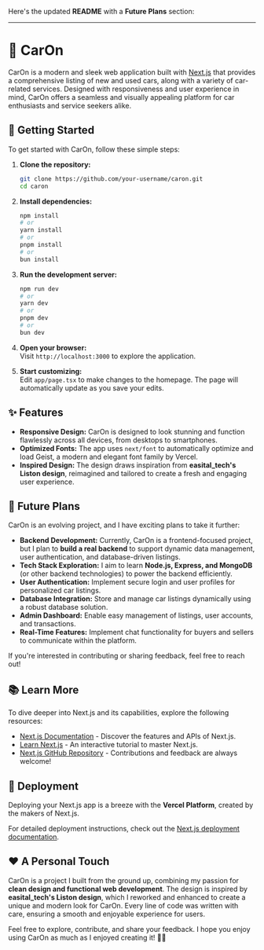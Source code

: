 Here's the updated **README** with a **Future Plans** section:  

---

# 🚗 CarOn  

CarOn is a modern and sleek web application built with [Next.js](https://nextjs.org) that provides a comprehensive listing of new and used cars, along with a variety of car-related services. Designed with responsiveness and user experience in mind, CarOn offers a seamless and visually appealing platform for car enthusiasts and service seekers alike.  

## 🚀 Getting Started  

To get started with CarOn, follow these simple steps:  

1. **Clone the repository:**  
   ```bash
   git clone https://github.com/your-username/caron.git
   cd caron
   ```  

2. **Install dependencies:**  
   ```bash
   npm install
   # or
   yarn install
   # or
   pnpm install
   # or
   bun install
   ```  

3. **Run the development server:**  
   ```bash
   npm run dev
   # or
   yarn dev
   # or
   pnpm dev
   # or
   bun dev
   ```  

4. **Open your browser:**  
   Visit `http://localhost:3000` to explore the application.  

5. **Start customizing:**  
   Edit `app/page.tsx` to make changes to the homepage. The page will automatically update as you save your edits.  

## ✨ Features  

- **Responsive Design:** CarOn is designed to look stunning and function flawlessly across all devices, from desktops to smartphones.  
- **Optimized Fonts:** The app uses `next/font` to automatically optimize and load Geist, a modern and elegant font family by Vercel.  
- **Inspired Design:** The design draws inspiration from **easital_tech's Liston design**, reimagined and tailored to create a fresh and engaging user experience.  

## 🔮 Future Plans  

CarOn is an evolving project, and I have exciting plans to take it further:  

- **Backend Development:** Currently, CarOn is a frontend-focused project, but I plan to **build a real backend** to support dynamic data management, user authentication, and database-driven listings.  
- **Tech Stack Exploration:** I aim to learn **Node.js, Express, and MongoDB** (or other backend technologies) to power the backend efficiently.  
- **User Authentication:** Implement secure login and user profiles for personalized car listings.  
- **Database Integration:** Store and manage car listings dynamically using a robust database solution.  
- **Admin Dashboard:** Enable easy management of listings, user accounts, and transactions.  
- **Real-Time Features:** Implement chat functionality for buyers and sellers to communicate within the platform.  

If you're interested in contributing or sharing feedback, feel free to reach out!  

## 📚 Learn More  

To dive deeper into Next.js and its capabilities, explore the following resources:  

- [Next.js Documentation](https://nextjs.org/docs) - Discover the features and APIs of Next.js.  
- [Learn Next.js](https://nextjs.org/learn) - An interactive tutorial to master Next.js.  
- [Next.js GitHub Repository](https://github.com/vercel/next.js) - Contributions and feedback are always welcome!  

## 🚀 Deployment  

Deploying your Next.js app is a breeze with the **Vercel Platform**, created by the makers of Next.js.  

For detailed deployment instructions, check out the [Next.js deployment documentation](https://nextjs.org/docs/deployment).  

## ❤️ A Personal Touch  

CarOn is a project I built from the ground up, combining my passion for **clean design and functional web development**. The design is inspired by **easital_tech's Liston design**, which I reworked and enhanced to create a unique and modern look for CarOn. Every line of code was written with care, ensuring a smooth and enjoyable experience for users.  

Feel free to explore, contribute, and share your feedback. I hope you enjoy using CarOn as much as I enjoyed creating it! 🚗💨  
